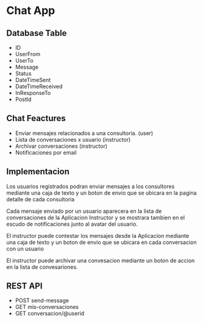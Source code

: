 
# Chat App

## Database Table 

+ ID
+ UserFrom
+ UserTo
+ Message
+ Status
+ DateTimeSent
+ DateTimeReceived
+ InResponseTo
+ PostId


## Chat Feactures

+ Enviar mensajes relacionados a una consultoria. (user)
+ Lista de conversaciones x usuario (instructor) 
+ Archivar conversaciones (instructor)
+ Notificaciones por email

## Implementacion

Los usuarios registrados podran enviar mensajes a los consultores mediante una caja de texto y un boton de envio que se ubicara en la pagina detalle de cada consultoria

Cada mensaje enviado por un usuario aparecera en la lista de conversaciones de la Aplicacion Instructor y se mostrara tambien en el escudo de notificaciones junto al avatar del usuario.

El instructor puede contestar los mensajes desde la Aplicacion mediante una caja de texto y un boton de envio que se ubicara en cada conversacion con un usuario

El instructor puede archivar una convesacion mediante un boton de accion en la lista de convesariones. 

## REST API

+ POST send-message
+ GET mis-conversaciones
+ GET conversacion/@userid





